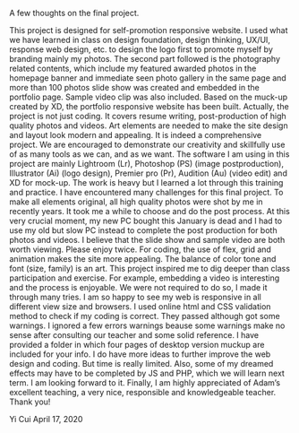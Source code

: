 A few thoughts on the final project.

This project is designed for self-promotion responsive website. I used what we have learned in class on design foundation, design thinking, UX/UI, response web design, etc. to design the logo first to promote myself by branding mainly my photos. The second part followed is the photography related contents, which include my featured awarded photos in the homepage banner and immediate seen photo gallery in the same page and more than 100 photos slide show was created and embedded in the portfolio page. Sample video clip was also included. Based on the muck-up created by XD, the portfolio responsive website has been built. 
Actually, the project is not just coding. It covers resume writing, post-production of high quality photos and videos. Art elements are needed to make the site design and layout look modern and appealing. It is indeed a comprehensive project. We are encouraged to demonstrate our creativity and skillfully use of as many tools as we can, and as we want. The software I am using in this project are mainly Lightroom (Lr), Photoshop (PS) (image postproduction), Illustrator (Ai) (logo design), Premier pro (Pr), Audition (Au) (video edit) and XD for mock-up. The work is heavy but I learned a lot through this training and practice.
I have encountered many challenges for this final project. To make all elements original, all high quality photos were shot by me in recently years. It took me a while to choose and do the post process. At this very crucial moment, my new PC bought this January is dead and I had to use my old but slow PC instead to complete the post production for both photos and videos. I believe that the slide show and sample video are both worth viewing. Please enjoy twice. 
For coding, the use of flex, grid and animation makes the site more appealing. The balance of color tone and font (size, family) is an art. This project inspired me to dig deeper than class participation and exercise. For example, embedding a video is interesting and the process is enjoyable. We were not required to do so, I made it through many tries. I am so happy to see my web is responsive in all different view size and browsers. 
I used online html and CSS validation method to check if my coding is correct. They passed although got some warnings. I ignored a few errors warnings beause some warnings make no sense after consulting our teacher and some solid reference. 
I have provided a folder in which four pages of desktop version muckup are included for your info. 
I do have more ideas to further improve the web design and coding. But time is really limited. Also, some of my dreamed effects may have to be completed by JS and PHP, which we will learn next term. I am looking forward to it.
Finally,  I am highly appreciated of Adam’s excellent teaching, a very nice, responsible and knowledgeable teacher. Thank you!

Yi Cui
April 17, 2020
 


